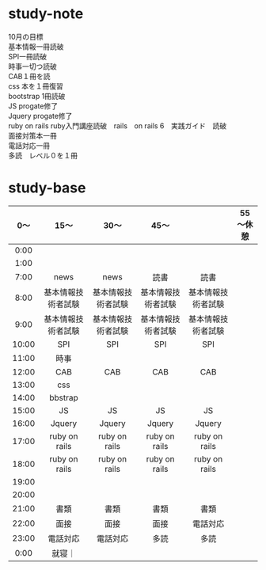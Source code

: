 # study-note
10月の目標　<br>
基本情報一冊読破<br>
SPI一冊読破<br>
時事一切つ読破<br>
CAB１冊を読<br>
css 本を１冊復習<br>
bootstrap 1冊読破<br>
JS progate修了<br>
Jquery progate修了<br>
ruby on rails ruby入門講座読破　rails　on rails 6　実践ガイド　読破<br>
面接対策本一冊<br>
電話対応一冊<br>
多読　レベル０を１冊

# study-base
|	0～|	15～|	30～|	45～|	|   55～休憩    |
|:--:|:--:|:--:|:--:|:--:|:--:|
|0:00|
|1:00|
|7:00	|news	|news	|読書	|読書|
|8:00	|基本情報技術者試験|	基本情報技術者試験|	基本情報技術者試験|	基本情報技術者試験|	|
|9:00	|基本情報技術者試験|	基本情報技術者試験|	基本情報技術者試験|	基本情報技術者試験|	|
|10:00	|SPI|	SPI|	SPI|	SPI|	|
|11:00	|時事|
|12:00	|CAB|	CAB|	CAB|	CAB|	|
|13:00	|css|
|14:00	|bbstrap|
|15:00	|JS|	JS|	JS|	JS|
|16:00	|Jquery|	Jquery|	Jquery	|Jquery|	|
|17:00	|ruby on rails|	ruby on rails|	ruby on rails|	ruby on rails|	|
|18:00	|ruby on rails|	ruby on rails|	ruby on rails|	ruby on rails|	|
|19:00	|
|20:00	|
|21:00	|書類|	書類|	書類|書類	|
|22:00	|面接|面接|面接|電話対応|
|23:00	|電話対応|電話対応|	多読	|多読	|
|0:00	|就寝｜
